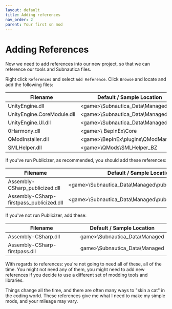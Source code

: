 ```yaml
---
layout: default
title: Adding references
nav_order: 2
parent: Your first sn mod
---
```




# Adding References

Now we need to add references into our new project, so that we can reference our tools and Subnautica files.

Right click `References` and select `Add Reference`. Click `Browse` and locate and add the following files:

| Filename                   | Default / Sample Location              |
| -------------------------- | -------------------------------------- |
| UnityEngine.dll            | \<game>\\Subnautica_Data\\Managed      |
| UnityEngine.CoreModule.dll | \<game>\\Subnautica_Data\\Managed      |
| UnityEngine.UI.dll         | \<game>\\Subnautica_Data\\Managed      |
| 0Harmony.dll               | \<game>\\ BepInEx\\Core                |
| QModInstaller.dll          | \<game>\\BepInEx\\plugins\\QModManager |
| SMLHelper.dll              | \<game>\\QMods\SMLHelper_BZ            |

If you've run Publicizer, as recommended, you should add these references:

| Filename                                 | Default / Sample Location                                |
| ---------------------------------------- | -------------------------------------------------------- |
| Assembly-CSharp_publicized.dll           | \<game>\\Subnautica_Data\\Managed\\publicized_assemblies |
| Assembly-CSharp-firstpass_publicized.dll | \<game>\\Subnautica_Data\\Managed\\publicized_assemblies |

If you've not run Publicizer, add these:

| Filename                      | Default / Sample Location       |
| ----------------------------- | ------------------------------- |
| Assembly-CSharp.dll           | game>\\Subnautica_Data\\Managed |
| Assembly-CSharp-firstpass.dll | game>\\Subnautica_Data\\Managed |

With regards to references: you're not going to need all of these, all of the time. You might not need any of them, you might need to add new references if you decide to use a different set of modding tools and libraries.

Things change all the time, and there are often many ways to "skin a cat" in the coding world. These references give me what I need to make my simple mods, and your mileage may vary.
